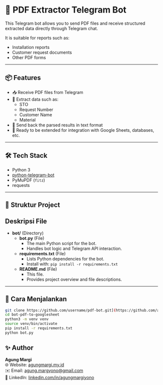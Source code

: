 # 🤖 PDF Extractor Telegram Bot

This Telegram bot allows you to send PDF files and receive structured extracted data directly through Telegram chat.

It is suitable for reports such as:
- Installation reports
- Customer request documents
- Other PDF forms

---

## 📦 Features

- 📥 Receive PDF files from Telegram
- 🧾 Extract data such as:
  - STO
  - Request Number
  - Customer Name
  - Material
- 🔁 Send back the parsed results in text format
- 🚀 Ready to be extended for integration with Google Sheets, databases, etc.

---

## 🛠️ Tech Stack

- Python 3
- [python-telegram-bot](https://github.com/python-telegram-bot/python-telegram-bot)
- PyMuPDF (`fitz`)
- requests

---

## 📂 Struktur Project

## Deskripsi File

* **bot/** (Directory)
    * **bot.py** (File)
        * The main Python script for the bot.
        * Handles bot logic and Telegram API interaction.
    * **requirements.txt** (File)
        * Lists Python dependencies for the bot.
        * Install with: `pip install -r requirements.txt`
    * **README.md** (File)
        * This file.
        * Provides project overview and file descriptions.
---


## 🚀 Cara Menjalankan


```bash
git clone https://github.com/username/pdf-bot.git](https://github.com/agung-margi/bot-pdf-to-googlesheet.git
cd bot-pdf-to-googlesheet
python3 -m venv venv
source venv/bin/activate
pip install -r requirements.txt
python bot.py


```

## ✨ Author

**Agung Margi**  
🌐 Website: [agungmargi.my.id](https://agungmargi.my.id)  
✉️ Email: agung.margyono@gmail.com  
🔗 LinkedIn: [linkedin.com/in/agungmargiyono](https://linkedin.com/in/agungmargiyono)


